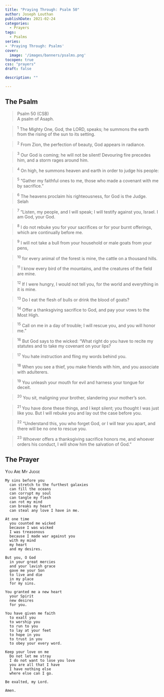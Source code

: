 ```yaml
---
title: "Praying Through: Psalm 50"
author: Joseph Louthan
publishDate: 2021-02-24
categories:
  - Prayers
tags:
  - Psalms
series:
- 'Praying Through: Psalms'
cover:
  image: '/images/banners/psalms.png'
tocopen: true
css: "prayers"
draft: false

description: ""

---
```

## The Psalm

>Psalm 50 (CSB)  
><sup></sup> A psalm of Asaph. 

><sup>1</sup> The Mighty One, God, the LORD, speaks; he summons the earth from the rising of the sun to its setting. 

><sup>2</sup> From Zion, the perfection of beauty, God appears in radiance. 

><sup>3</sup> Our God is coming; he will not be silent! Devouring fire precedes him, and a storm rages around him. 

><sup>4</sup> On high, he summons heaven and earth in order to judge his people: 

><sup>5</sup> “Gather my faithful ones to me, those who made a covenant with me by sacrifice.” 

><sup>6</sup> The heavens proclaim his righteousness, for God is the Judge. Selah 

><sup>7</sup> “Listen, my people, and I will speak; I will testify against you, Israel. I am God, your God. 

><sup>8</sup> I do not rebuke you for your sacrifices or for your burnt offerings, which are continually before me. 

><sup>9</sup> I will not take a bull from your household or male goats from your pens, 

><sup>10</sup> for every animal of the forest is mine, the cattle on a thousand hills. 

><sup>11</sup> I know every bird of the mountains, and the creatures of the field are mine. 

><sup>12</sup> If I were hungry, I would not tell you, for the world and everything in it is mine. 

><sup>13</sup> Do I eat the flesh of bulls or drink the blood of goats? 

><sup>14</sup> Offer a thanksgiving sacrifice to God, and pay your vows to the Most High. 

><sup>15</sup> Call on me in a day of trouble; I will rescue you, and you will honor me.” 

><sup>16</sup> But God says to the wicked: “What right do you have to recite my statutes and to take my covenant on your lips? 

><sup>17</sup> You hate instruction and fling my words behind you. 

><sup>18</sup> When you see a thief, you make friends with him, and you associate with adulterers. 

><sup>19</sup> You unleash your mouth for evil and harness your tongue for deceit. 

><sup>20</sup> You sit, maligning your brother, slandering your mother’s son. 

><sup>21</sup> You have done these things, and I kept silent; you thought I was just like you. But I will rebuke you and lay out the case before you. 

><sup>22</sup> “Understand this, you who forget God, or I will tear you apart, and there will be no one to rescue you. 

><sup>23</sup> Whoever offers a thanksgiving sacrifice honors me, and whoever orders his conduct, I will show him the salvation of God.”

## The Prayer

<div style="font-variant: small-caps;">
You Are My Judge
</div>

```text
My sins before you
  can stretch to the furthest galaxies
  can fill the oceans
  can corrupt my soul
  can tangle my flesh
  can rot my mind
  can breaks my heart
  can steal any love I have in me.

At one time
  you counted me wicked
  because I was wicked
  I was treasonous
  because I made war against you
  with my mind
  my heart
  and my desires.

But you, O God
  in your great mercies
  and your lavish grace
  gave me your Son
  to live and die
  in my place
  for my sins.

You granted me a new heart
  your Spirit
  new desires
  for you.

You have given me faith
  to exalt you
  to worship you
  to run to you
  to lay at your feet
  to hope in you
  to trust in you
  to obey your every word.

Keep your love on me
  Do not let me stray
  I do not want to lose you love
  you are all that I have
  I have nothing else
  where else can I go.

Be exalted, my Lord.

Amen.
```
